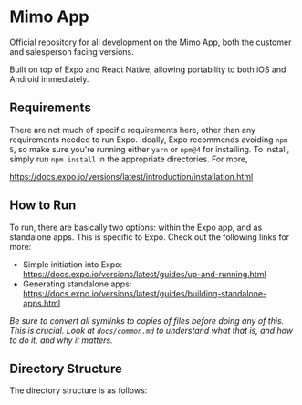 # Mimo App

Official repository for all development on the Mimo App, both the customer
and salesperson facing versions.

Built on top of Expo and React Native, allowing portability to both iOS and
Android immediately.

## Requirements

There are not much of specific requirements here, other than any requirements
needed to run Expo. Ideally, Expo recommends avoiding `npm 5`, so make sure
you're running either `yarn` or `npm@4` for installing. To install, simply run
`npm install` in the appropriate directories. For more,

https://docs.expo.io/versions/latest/introduction/installation.html

## How to Run

To run, there are basically two options: within the Expo app, and as standalone
apps. This is specific to Expo. Check out the following links for more:

* Simple initiation into Expo:
https://docs.expo.io/versions/latest/guides/up-and-running.html
* Generating standalone apps:
https://docs.expo.io/versions/latest/guides/building-standalone-apps.html

*Be sure to convert all symlinks to copies of files before doing any of this.
This is crucial. Look at `docs/common.md` to understand what that is, and 
how to do it, and why it matters.*

## Directory Structure

The directory structure is as follows:
